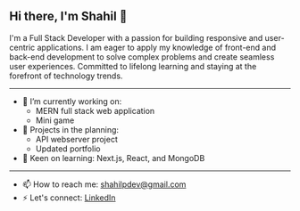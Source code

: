 ## Hi there, I'm Shahil 👋

I'm a Full Stack Developer with a passion for building responsive and user-centric applications. I am eager to apply my knowledge of front-end and back-end development to solve complex problems and create seamless user experiences. Committed to lifelong learning and staying at the forefront of technology trends.  

---

- 🔭 I’m currently working on:
    - MERN full stack web application
    - Mini game
-  🌱 Projects in the planning:
    - API webserver project
    - Updated portfolio
- 🤔 Keen on learning: Next.js, React, and MongoDB

---

- 📫 How to reach me: <shahilpdev@gmail.com>
- ⚡ Let's connect: [LinkedIn](https://www.linkedin.com/in/shahilprasad/)
